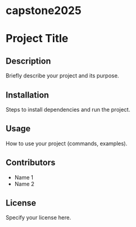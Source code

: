 # capstone2025

# Project Title

## Description
Briefly describe your project and its purpose.

## Installation
Steps to install dependencies and run the project.

## Usage
How to use your project (commands, examples).

## Contributors
- Name 1
- Name 2

## License
Specify your license here.
